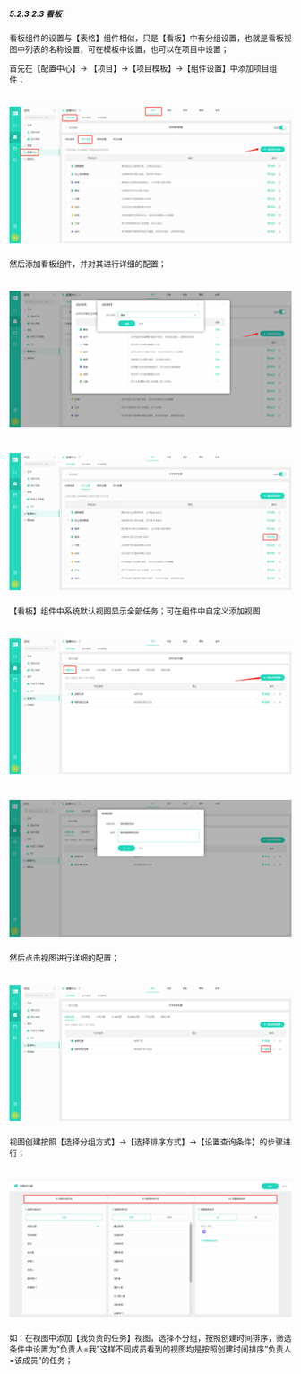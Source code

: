 ##### 5.2.3.2.3 看板

看板组件的设置与【表格】组件相似，只是【看板】中有分组设置，也就是看板视图中列表的名称设置，可在模板中设置，也可以在项目中设置；

首先在【配置中心】→ 【项目】→【项目模板】→【组件设置】中添加项目组件；

# ![](/assets/3组件管理-添加项目组件1.png)

然后添加看板组件，并对其进行详细的配置；

# ![](/assets/5组件管理-看板1.png)

# ![](/assets/5组件管理-看板2.png)

【看板】组件中系统默认视图显示全部任务；可在组件中自定义添加视图

# ![](/assets/5组件管理-看板-视图设置1.png)

# ![](/assets/5组件管理-看板-视图设置2.png)

然后点击视图进行详细的配置；

# ![](/assets/5组件管理-看板-视图设置-配置.png)

视图创建按照【选择分组方式】→【选择排序方式】→【设置查询条件】的步骤进行；

# ![](/assets/5组件管理-看板-视图设置-配置2.png)

如：在视图中添加【我负责的任务】视图，选择不分组，按照创建时间排序，筛选条件中设置为“负责人=我”这样不同成员看到的视图均是按照创建时间排序“负责人=该成员”的任务；

